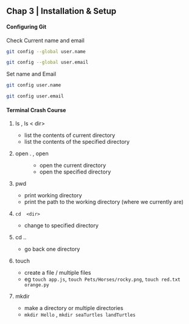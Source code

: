 ## Chap 3 | Installation & Setup 

#### Configuring Git 

Check Current name and  email 

```bash
git config --global user.name

git config --global user.email
```

Set name and Email 

```bash
git config user.name

git config user.email
```

#### Terminal Crash Course

1. ls , ls < dir>
   - list the contents of current directory
   - list the contents of the specified directory 

2. open . , open <dir>
   - open the current directory 
   - open the specified directory 

3. pwd 
   - print working directory 
   - print the path to the working directory (where we currently are)

4. `cd  <dir>`
   - change to specified directory 

5. cd .. 
   - go back one directory 

6. touch 
   - create a file / multiple files 
   - eg `touch app.js`, `touch Pets/Horses/rocky.png`, `touch red.txt orange.py`

7. mkdir 
   - make a directory or multiple directories
   - `mkdir Hello` , `mkdir seaTurtles landTurtles`

 

